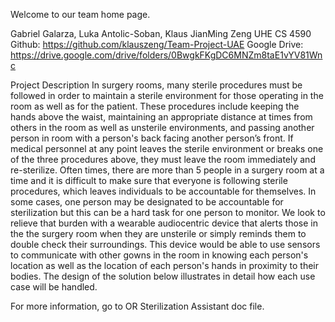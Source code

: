 Welcome to our team home page.


Gabriel Galarza, Luka Antolic-Soban, Klaus JianMing Zeng
UHE 
CS 4590
Github: https://github.com/klauszeng/Team-Project-UAE
Google Drive: https://drive.google.com/drive/folders/0BwgkFKgDC6MNZm8taE1vYV81Wnc


Project Description
In surgery rooms, many sterile procedures must be followed in order to maintain a sterile environment for those operating in the room as well as for the patient. These procedures include keeping the hands above the waist, maintaining an appropriate distance at times from others in the room as well as unsterile environments, and passing another person in room with a person's back facing another person’s front. If medical personnel at any point leaves the sterile environment or breaks one of the three procedures above, they must leave the room immediately and re-sterilize. 
Often times, there are more than 5 people in a surgery room at a time and it is difficult to make sure that everyone is following sterile procedures, which leaves individuals to be accountable for themselves. In some cases, one person may be designated to be accountable for sterilization but this can be a hard task for one person to monitor.
We look to relieve that burden with a wearable audiocentric device that alerts those in the the surgery room when they are unsterile or simply reminds them to double check their surroundings. This device would be able to use sensors to communicate with other gowns in the room in knowing each person's location as well as the location of each person's hands in proximity to their bodies. The design of the solution below illustrates in detail how each use case will be handled.


For more information, go to OR Sterilization Assistant doc file. 